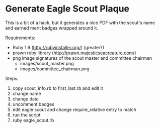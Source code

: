 Generate Eagle Scout Plaque
===========================

This is a bit of a hack, but it generates a nice PDF with the scout's name and earned merit badges
wrapped around it.

Requirements:
* Ruby 1.9 (http://rubyinstaller.org/) (greater?)
* prawn ruby library (http://prawn.majesticseacreature.com/)
* png image signatures of the scout master and committee chairman
  * images/scout_master.png
  * images/committee_chairman.png

Steps:
1. copy scout_info.rb to first_last.rb and edit it
  1. change name
  1. change date
  1. uncomment badges
1. edit eagle scout and change require_relative entry to match
1. run the script
  1. ruby eagle_scout.rb